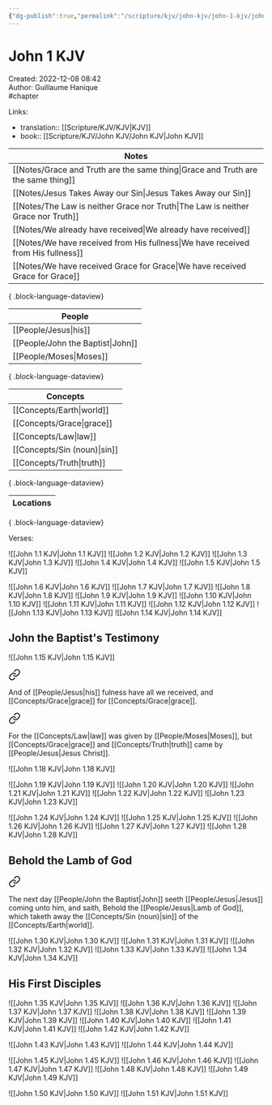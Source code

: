 ```yaml
---
{"dg-publish":true,"permalink":"/scripture/kjv/john-kjv/john-1-kjv/john-1-kjv/"}
---
```


# John 1 KJV

Created: 2022-12-08 08:42  
Author: Guillaume Hanique  
#chapter

Links:

- translation:: [[Scripture/KJV/KJV\|KJV]]
- book:: [[Scripture/KJV/John KJV/John KJV\|John KJV]]

| Notes                                                                               |
| ----------------------------------------------------------------------------------- |
| [[Notes/Grace and Truth are the same thing\|Grace and Truth are the same thing]] |
| [[Notes/Jesus Takes Away our Sin\|Jesus Takes Away our Sin]]                     |
| [[Notes/The Law is neither Grace nor Truth\|The Law is neither Grace nor Truth]] |
| [[Notes/We already have received\|We already have received]]                     |
| [[Notes/We have received from His fullness\|We have received from His fullness]] |
| [[Notes/We have received Grace for Grace\|We have received Grace for Grace]]     |

{ .block-language-dataview}

| People                               |
| ------------------------------------ |
| [[People/Jesus\|his]]             |
| [[People/John the Baptist\|John]] |
| [[People/Moses\|Moses]]           |

{ .block-language-dataview}

| Concepts                        |
| ------------------------------- |
| [[Concepts/Earth\|world]]    |
| [[Concepts/Grace\|grace]]    |
| [[Concepts/Law\|law]]        |
| [[Concepts/Sin (noun)\|sin]] |
| [[Concepts/Truth\|truth]]    |

{ .block-language-dataview}

| Locations |
| --------- |

{ .block-language-dataview}

Verses:

![[John 1.1 KJV\|John 1.1 KJV]]
![[John 1.2 KJV\|John 1.2 KJV]]
![[John 1.3 KJV\|John 1.3 KJV]]
![[John 1.4 KJV\|John 1.4 KJV]]
![[John 1.5 KJV\|John 1.5 KJV]]

![[John 1.6 KJV\|John 1.6 KJV]]
![[John 1.7 KJV\|John 1.7 KJV]]
![[John 1.8 KJV\|John 1.8 KJV]]
![[John 1.9 KJV\|John 1.9 KJV]]
![[John 1.10 KJV\|John 1.10 KJV]]
![[John 1.11 KJV\|John 1.11 KJV]]
![[John 1.12 KJV\|John 1.12 KJV]]
![[John 1.13 KJV\|John 1.13 KJV]]
![[John 1.14 KJV\|John 1.14 KJV]]

## John the Baptist's Testimony

![[John 1.15 KJV\|John 1.15 KJV]]

<div class="transclusion internal-embed is-loaded"><a class="markdown-embed-link" href="/scripture/kjv/john-kjv/john-1-kjv/john-1-16-kjv/" aria-label="Open link"><svg xmlns="http://www.w3.org/2000/svg" width="24" height="24" viewBox="0 0 24 24" fill="none" stroke="currentColor" stroke-width="2" stroke-linecap="round" stroke-linejoin="round" class="svg-icon lucide-link"><path d="M10 13a5 5 0 0 0 7.54.54l3-3a5 5 0 0 0-7.07-7.07l-1.72 1.71"></path><path d="M14 11a5 5 0 0 0-7.54-.54l-3 3a5 5 0 0 0 7.07 7.07l1.71-1.71"></path></svg></a><div class="markdown-embed">



And of [[People/Jesus\|his]] fulness have all we received, and [[Concepts/Grace\|grace]] for [[Concepts/Grace\|grace]].


</div></div>


<div class="transclusion internal-embed is-loaded"><a class="markdown-embed-link" href="/scripture/kjv/john-kjv/john-1-kjv/john-1-17-kjv/" aria-label="Open link"><svg xmlns="http://www.w3.org/2000/svg" width="24" height="24" viewBox="0 0 24 24" fill="none" stroke="currentColor" stroke-width="2" stroke-linecap="round" stroke-linejoin="round" class="svg-icon lucide-link"><path d="M10 13a5 5 0 0 0 7.54.54l3-3a5 5 0 0 0-7.07-7.07l-1.72 1.71"></path><path d="M14 11a5 5 0 0 0-7.54-.54l-3 3a5 5 0 0 0 7.07 7.07l1.71-1.71"></path></svg></a><div class="markdown-embed">



For the [[Concepts/Law\|law]] was given by [[People/Moses\|Moses]], but [[Concepts/Grace\|grace]] and [[Concepts/Truth\|truth]] came by [[People/Jesus\|Jesus Christ]].


</div></div>

![[John 1.18 KJV\|John 1.18 KJV]]

![[John 1.19 KJV\|John 1.19 KJV]]
![[John 1.20 KJV\|John 1.20 KJV]]
![[John 1.21 KJV\|John 1.21 KJV]]
![[John 1.22 KJV\|John 1.22 KJV]]
![[John 1.23 KJV\|John 1.23 KJV]]

![[John 1.24 KJV\|John 1.24 KJV]]
![[John 1.25 KJV\|John 1.25 KJV]]
![[John 1.26 KJV\|John 1.26 KJV]]
![[John 1.27 KJV\|John 1.27 KJV]]
![[John 1.28 KJV\|John 1.28 KJV]]

## Behold the Lamb of God


<div class="transclusion internal-embed is-loaded"><a class="markdown-embed-link" href="/scripture/kjv/john-kjv/john-1-kjv/john-1-29-kjv/" aria-label="Open link"><svg xmlns="http://www.w3.org/2000/svg" width="24" height="24" viewBox="0 0 24 24" fill="none" stroke="currentColor" stroke-width="2" stroke-linecap="round" stroke-linejoin="round" class="svg-icon lucide-link"><path d="M10 13a5 5 0 0 0 7.54.54l3-3a5 5 0 0 0-7.07-7.07l-1.72 1.71"></path><path d="M14 11a5 5 0 0 0-7.54-.54l-3 3a5 5 0 0 0 7.07 7.07l1.71-1.71"></path></svg></a><div class="markdown-embed">



The next day [[People/John the Baptist\|John]] seeth [[People/Jesus\|Jesus]] coming unto him, and saith, Behold the [[People/Jesus\|Lamb of God]], which taketh away the [[Concepts/Sin (noun)\|sin]] of the [[Concepts/Earth\|world]].


</div></div>

![[John 1.30 KJV\|John 1.30 KJV]]
![[John 1.31 KJV\|John 1.31 KJV]]
![[John 1.32 KJV\|John 1.32 KJV]]
![[John 1.33 KJV\|John 1.33 KJV]]
![[John 1.34 KJV\|John 1.34 KJV]]

## His First Disciples

![[John 1.35 KJV\|John 1.35 KJV]]
![[John 1.36 KJV\|John 1.36 KJV]]
![[John 1.37 KJV\|John 1.37 KJV]]
![[John 1.38 KJV\|John 1.38 KJV]]
![[John 1.39 KJV\|John 1.39 KJV]]
![[John 1.40 KJV\|John 1.40 KJV]]
![[John 1.41 KJV\|John 1.41 KJV]]
![[John 1.42 KJV\|John 1.42 KJV]]

![[John 1.43 KJV\|John 1.43 KJV]]
![[John 1.44 KJV\|John 1.44 KJV]]

![[John 1.45 KJV\|John 1.45 KJV]]
![[John 1.46 KJV\|John 1.46 KJV]]
![[John 1.47 KJV\|John 1.47 KJV]]
![[John 1.48 KJV\|John 1.48 KJV]]
![[John 1.49 KJV\|John 1.49 KJV]]

![[John 1.50 KJV\|John 1.50 KJV]]
![[John 1.51 KJV\|John 1.51 KJV]]

